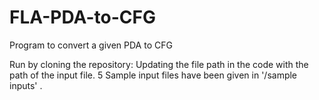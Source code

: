 # FLA-PDA-to-CFG
Program to convert a given PDA to CFG


Run by cloning the repository:
  Updating the file path in the code with the path of the input file. 5 Sample input files have been given in '/sample inputs' .

